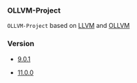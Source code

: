 ### OLLVM-Project

`OLLVM-Project` based on [LLVM](https://github.com/llvm/llvm-project) and [OLLVM](https://github.com/obfuscator-llvm/obfuscator)

### Version
* [9.0.1](https://github.com/TannerJin/ollvm-project/tree/release/9.x)    

* [11.0.0](https://github.com/TannerJin/ollvm-project/tree/release/11.0)
